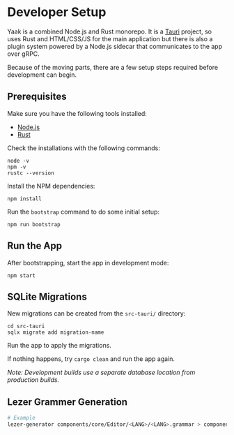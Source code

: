 # Developer Setup

Yaak is a combined Node.js and Rust monorepo. It is a [Tauri](https://tauri.app) project, so 
uses Rust and HTML/CSS/JS for the main application but there is also a plugin system powered
by a Node.js sidecar that communicates to the app over gRPC.

Because of the moving parts, there are a few setup steps required before development can 
begin.

## Prerequisites

Make sure you have the following tools installed:

- [Node.js](https://nodejs.org/en/download/package-manager)
- [Rust](https://www.rust-lang.org/tools/install)

Check the installations with the following commands:

```shell
node -v
npm -v
rustc --version
```

Install the NPM dependencies:

```shell
npm install
```

Run the `bootstrap` command to do some initial setup:

```shell
npm run bootstrap
```

## Run the App

After bootstrapping, start the app in development mode:

```shell
npm start
```

## SQLite Migrations

New migrations can be created from the `src-tauri/` directory:
   
```shell
cd src-tauri
sqlx migrate add migration-name
```

Run the app to apply the migrations. 

If nothing happens, try `cargo clean` and run the app again.

_Note: Development builds use a separate database location from production builds._

## Lezer Grammer Generation

```sh
# Example
lezer-generator components/core/Editor/<LANG>/<LANG>.grammar > components/core/Editor/<LANG>/<LANG>.ts
```

